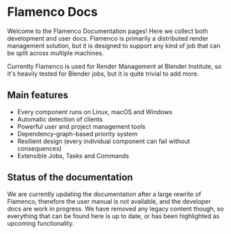# Flamenco Docs

Welcome to the Flamenco Documentation pages! Here we collect both development and user docs.
Flamenco is primarily a distributed render management solution, but it is designed to
support any kind of job that can be split across multiple machines.

Currently Flamenco is used for Render Management at Blender Institute, so it's heavily
tested for Blender jobs, but it is quite trivial to add more.

## Main features

* Every component runs on Linux, macOS and Windows
* Automatic detection of clients
* Powerful user and project management tools
* Dependency-graph-based priority system
* Resilient design (every individual component can fail without consequences)
* Extensible Jobs, Tasks and Commands

## Status of the documentation

We are currently updating the documentation after a large rewrite of Flamenco, therefore
the user manual is not available, and the developer docs are work in progress. We have
removed any legacy content though, so everything that can be found here is up to date,
or has been highlighted as upcoming functionality.
